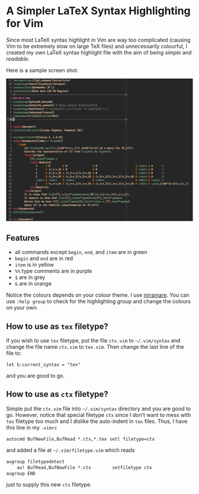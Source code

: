 # A Simpler LaTeX Syntax Highlighting for Vim

Since most LaTeX syntax highlight in Vim are way too complicated (causing Vim
to be extremely slow on large TeX files) and unnecessarily colourful, I created
my own LaTeX syntax highlight file with the aim of being _simple_ and _readable_.

Here is a sample screen shot. 

![sample shot](sample.png)

## Features

* all commands except `begin`, `end`, and `item` are in green
* `begin` and `end` are in red
* `item` is in yellow
* `%%` type comments are in purple
* `$` are in grey
* `&` are in orange

Notice the colours depends on your colour theme.
I use [miramare](https://github.com/franbach/miramare).
You can use `:help group` to check for the highlighting group and change 
the colours on your own.

## How to use as `tex` filetype?

If you wish to use `tex` filetype, put the file `ctx.vim` to `~/.vim/syntax`
and change the file name `ctx.vim` to `tex.vim`.
Then change the last line of the file to:
```vim
let b:current_syntax = "tex"
```
and you are good to go.

## How to use as `ctx` filetype?

Simple put the `ctx.vim` file into `~/.vim/syntax` directory and you are good
to go.  However, notice that special filetype `ctx` since I don't want to mess
with `tex` filetype too much and I dislike the auto-indent in `tex` files.
Thus, I have this line in my `.vimrc`
```vim
autocmd BufNewFile,BufRead *.ctx,*.tex setl filetype=ctx
```
and added a file at `~/.vim/filetype.vim` which reads
```vim
augroup filetypedetect
	au! BufRead,BufNewFile *.ctx		setfiletype ctx
augroup END
```
just to supply this new `ctx` filetype.

